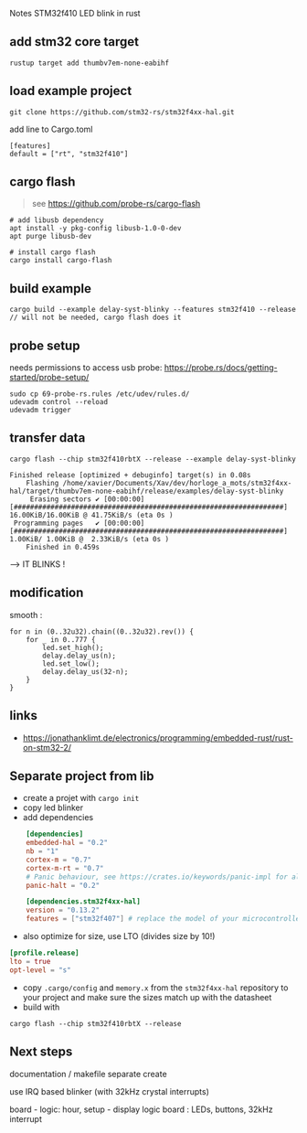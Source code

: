Notes STM32f410 LED blink in rust 

## add stm32 core target

	rustup target add thumbv7em-none-eabihf

## load example project

	git clone https://github.com/stm32-rs/stm32f4xx-hal.git

add line to Cargo.toml

	[features]
	default = ["rt", "stm32f410"]

## cargo flash

> see https://github.com/probe-rs/cargo-flash 

	# add libusb dependency
	apt install -y pkg-config libusb-1.0-0-dev 
	apt purge libusb-dev

	# install cargo flash
	cargo install cargo-flash                  

## build example

	cargo build --example delay-syst-blinky --features stm32f410 --release
    // will not be needed, cargo flash does it
## probe setup

needs permissions to access usb probe: https://probe.rs/docs/getting-started/probe-setup/

	sudo cp 69-probe-rs.rules /etc/udev/rules.d/
	udevadm control --reload
	udevadm trigger

## transfer data
	
	cargo flash --chip stm32f410rbtX --release --example delay-syst-blinky

	Finished release [optimized + debuginfo] target(s) in 0.08s
	    Flashing /home/xavier/Documents/Xav/dev/horloge_a_mots/stm32f4xx-hal/target/thumbv7em-none-eabihf/release/examples/delay-syst-blinky
	     Erasing sectors ✔ [00:00:00] [##################################################################] 16.00KiB/16.00KiB @ 41.75KiB/s (eta 0s )
	 Programming pages   ✔ [00:00:00] [##################################################################]  1.00KiB/ 1.00KiB @  2.33KiB/s (eta 0s )
	    Finished in 0.459s

--> IT BLINKS !

## modification

smooth : 

    for n in (0..32u32).chain((0..32u32).rev()) {
        for _ in 0..777 {                    
            led.set_high();
            delay.delay_us(n);
            led.set_low();
            delay.delay_us(32-n);
        }
    }

## links

- https://jonathanklimt.de/electronics/programming/embedded-rust/rust-on-stm32-2/


## Separate project from lib

- create a projet with `cargo init`
- copy led blinker
- add dependencies
```toml
	[dependencies]
	embedded-hal = "0.2"
	nb = "1"
	cortex-m = "0.7"
	cortex-m-rt = "0.7"
	# Panic behaviour, see https://crates.io/keywords/panic-impl for alternatives
	panic-halt = "0.2"

	[dependencies.stm32f4xx-hal]
	version = "0.13.2"
	features = ["stm32f407"] # replace the model of your microcontroller here
```
- also optimize for size, use LTO (divides size by 10!)

```toml
[profile.release]
lto = true
opt-level = "s"
```

- copy `.cargo/config` and `memory.x` from the `stm32f4xx-hal` repository to your project and make sure the sizes match up with the datasheet
- build with 
```
cargo flash --chip stm32f410rbtX --release
```

## Next steps

documentation / makefile
separate create 

use IRQ based blinker (with 32kHz crystal interrupts)

board - logic: hour, setup - display logic
board : LEDs, buttons, 32kHz interrupt
